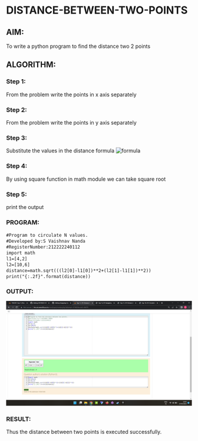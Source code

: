 # DISTANCE-BETWEEN-TWO-POINTS

## AIM:
To write a python program to find the distance two 2 points
## ALGORITHM:
### Step 1: 
From the problem write the points in x axis separately
### Step 2: 
From the problem write the points in y axis separately
### Step 3: 
Substitute the values in the distance formula 
![formula](/formula.JPG)
### Step 4: 
By using square function in math module we can take square root
### Step 5:
print the output

### PROGRAM:
```
#Program to circulate N values.
#Developed by:S Vaishnav Nanda 
#RegisterNumber:212222240112
import math
l1=[4,2]
l2=[10,6]
distance=math.sqrt(((l2[0]-l1[0])**2+(l2[1]-l1[1])**2))
print("{:.2f}".format(distance))
```

### OUTPUT:
![github logo](ex3.png)


### RESULT:
Thus the distance between two points is executed successfully.

